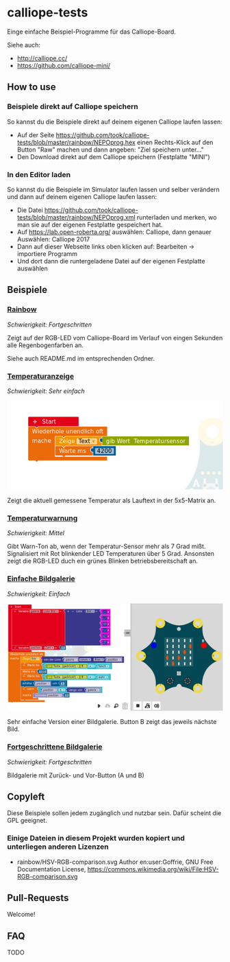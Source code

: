 # calliope-tests
Einge einfache Beispiel-Programme für das Calliope-Board.

Siehe auch:
* http://calliope.cc/
* https://github.com/calliope-mini/

## How to use
### Beispiele direkt auf Calliope speichern
So kannst du die Beispiele direkt auf deinem eigenen Calliope laufen lassen:

* Auf der Seite https://github.com/took/calliope-tests/blob/master/rainbow/NEPOprog.hex einen Rechts-Klick auf den Button "Raw" machen und dann angeben: "Ziel speichern unter..."
* Den Download direkt auf dem Calliope speichern (Festplatte "MINI")

### In den Editor laden
So kannst du die Beispiele im Simulator laufen lassen und selber verändern und dann auf deinem eigenen Calliope laufen lassen:

* Die Datei https://github.com/took/calliope-tests/blob/master/rainbow/NEPOprog.xml runterladen und merken, wo man sie auf der eigenen Festplatte gespeichert hat. 
* Auf https://lab.open-roberta.org/ auswählen: Calliope, dann genauer Auswählen: Calliope 2017
* Dann auf dieser Webseite links oben klicken auf: Bearbeiten -> importiere Programm
* Und dort dann die runtergeladene Datei auf der eigenen Festplatte auswählen

## Beispiele

### [Rainbow](./rainbow)
_Schwierigkeit: Fortgeschritten_

Zeigt auf der RGB-LED vom Calliope-Board im Verlauf von eingen Sekunden alle Regenbogenfarben an.

Siehe auch README.md im entsprechenden Ordner.

### [Temperaturanzeige](https://github.com/took/calliope-tests/tree/master/temperaturanzeige)
_Schwierigkeit: Sehr einfach_

![alt text](https://github.com/took/calliope-tests/blob/master/temperaturanzeige/Screenshot.png "Temperaturanzeige")

Zeigt die aktuell gemessene Temperatur als Lauftext in der 5x5-Matrix an.

### [Temperaturwarnung](https://github.com/took/calliope-tests/tree/master/temperaturwarnung)
_Schwierigkeit: Mittel_

Gibt Warn-Ton ab, wenn der Temperatur-Sensor mehr als 7 Grad mißt. Signalisiert mit Rot blinkender LED Temperaturen über 5 Grad. Ansonsten zeigt die RGB-LED duch ein grünes Blinken betriebsbereitschaft an.

### [Einfache Bildgalerie](https://github.com/took/calliope-tests/tree/master/bildgalerie-einfach)
_Schwierigkeit: Einfach_

![alt text](https://github.com/took/calliope-tests/blob/master/bildgalerie-einfach/Screenshot.png "Einfache Bildgalerie")

Sehr einfache Version einer Bildgalerie. Button B zeigt das jeweils nächste Bild.

### [Fortgeschrittene Bildgalerie](https://github.com/took/calliope-tests/tree/master/bildgalerie-fortgeschritten)
_Schwierigkeit: Fortgeschritten_

Bildgalerie mit Zurück- und Vor-Button (A und B)


## Copyleft

Diese Beispiele sollen jedem zugänglich und nutzbar sein. Dafür scheint die GPL geeignet.

### Einige Dateien in diesem Projekt wurden kopiert und unterliegen anderen Lizenzen

* rainbow/HSV-RGB-comparison.svg Author en:user:Goffrie, GNU Free Documentation License, https://commons.wikimedia.org/wiki/File:HSV-RGB-comparison.svg

## Pull-Requests

Welcome!

## FAQ

TODO
